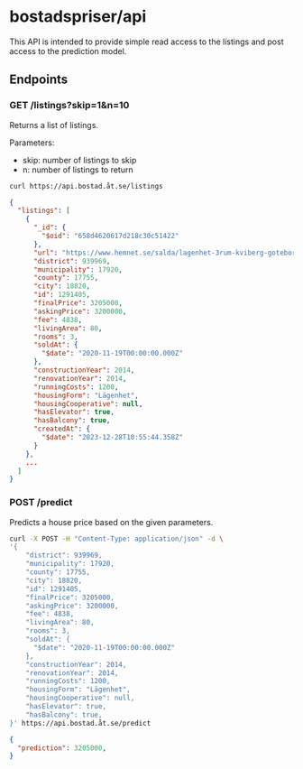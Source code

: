 # bostadspriser/api
This API is intended to provide simple read access to the listings and post access to the prediction model.

## Endpoints
### GET /listings?skip=1&n=10
Returns a list of listings.

Parameters:
- skip: number of listings to skip
- n: number of listings to return


```sh 
curl https://api.bostad.åt.se/listings
```
```json
{
  "listings": [
    {
      "_id": {
        "$oid": "658d4620617d218c30c51422"
      },
      "url": "https://www.hemnet.se/salda/lagenhet-3rum-kviberg-goteborgs-kommun-soldathemsgatan-17-1291405",
      "district": 939969,
      "municipality": 17920,
      "county": 17755,
      "city": 18820,
      "id": 1291405,
      "finalPrice": 3205000,
      "askingPrice": 3200000,
      "fee": 4838,
      "livingArea": 80,
      "rooms": 3,
      "soldAt": {
        "$date": "2020-11-19T00:00:00.000Z"
      },
      "constructionYear": 2014,
      "renovationYear": 2014,
      "runningCosts": 1200,
      "housingForm": "Lägenhet",
      "housingCooperative": null,
      "hasElevator": true,
      "hasBalcony": true,
      "createdAt": {
        "$date": "2023-12-28T10:55:44.358Z"
      }
    },
    ...
  ]
}
```

### POST /predict
Predicts a house price based on the given parameters.

```sh
curl -X POST -H "Content-Type: application/json" -d \
'{
    "district": 939969,
    "municipality": 17920,
    "county": 17755,
    "city": 18820,
    "id": 1291405,
    "finalPrice": 3205000,
    "askingPrice": 3200000,
    "fee": 4838,
    "livingArea": 80,
    "rooms": 3,
    "soldAt": {
      "$date": "2020-11-19T00:00:00.000Z"
    },
    "constructionYear": 2014,
    "renovationYear": 2014,
    "runningCosts": 1200,
    "housingForm": "Lägenhet",
    "housingCooperative": null,
    "hasElevator": true,
    "hasBalcony": true,
}' https://api.bostad.åt.se/predict
```
```json
{
  "prediction": 3205000,
}
```
